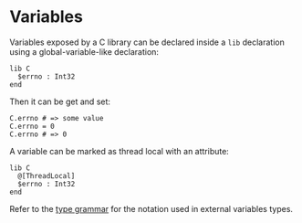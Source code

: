 # Variables

Variables exposed by a C library can be declared inside a `lib` declaration using a global-variable-like declaration:

```crystal
lib C
  $errno : Int32
end
```

Then it can be get and set:

```crystal
C.errno # => some value
C.errno = 0
C.errno # => 0
```

A variable can be marked as thread local with an attribute:

```crystal
lib C
  @[ThreadLocal]
  $errno : Int32
end
```

Refer to the [type grammar](../type_grammar.md) for the notation used in external variables types.
